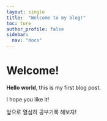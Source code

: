 ```yaml
---
layout: single
title:  "Welcome to my blog!"
toc: ture
author_profile: false
sidebar:
  nav: "docs"
---
```

# Welcome!

**Hello world**, this is my first blog post.

I hope you like it!

앞으로 열심히 공부기록 해보자!
